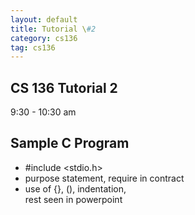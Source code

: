 ```yaml
---
layout: default
title: Tutorial \#2
category: cs136
tag: cs136
---
```


## CS 136 Tutorial 2   

9:30 - 10:30 am

## Sample C Program

- \#include <stdio.h>  
- purpose statement, require in contract  
- use of {}, (), indentation,  
rest seen in powerpoint
